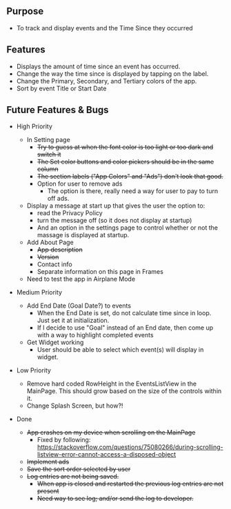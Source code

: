 ﻿## Purpose

- To track and display events and the Time Since they occurred

## Features

- Displays the amount of time since an event has occurred.
- Change the way the time since is displayed by tapping on the label.
- Change the Primary, Secondary, and Tertiary colors of the app.
- Sort by event Title or Start Date

## Future Features & Bugs

- High Priority

  - In Setting page
    - ~~Try to guess at when the font color is too light or too dark and switch it~~
    - ~~The Set color buttons and color pickers should be in the same column~~
    - ~~The section labels ("App Colors" and "Ads") don't look that good.~~
    - Option for user to remove ads
      - The option is there, really need a way for user to pay to turn off ads.
  - Display a message at start up that gives the user the option to:
    - read the Privacy Policy
    - turn the message off (so it does not display at startup)
    - And an option in the settings page to control whether or not the massage is displayed at startup.
  - Add About Page
    - ~~App description~~
    - ~~Version~~
    - Contact info
    - Separate information on this page in Frames
  - Need to test the app in Airplane Mode
  
- Medium Priority 
  
  - Add End Date (Goal Date?) to events
    - When the End Date is set, do not calculate time since in loop.  Just set it at initialization.
    - If I decide to use "Goal" instead of an End date, then come up with a way to highlight completed events
  - Get Widget working
    - User should be able to select which event(s) will display in widget.
  
- Low Priority

  - Remove hard coded RowHeight in the EventsListView in the MainPage.  This should grow based on the size of the controls within it.
  - Change Splash Screen, but how?!

- Done
  - ~~App crashes on my device when scrolling on the MainPage~~
    - Fixed by following: https://stackoverflow.com/questions/75080266/during-scrolling-listview-error-cannot-access-a-disposed-object
  - ~~Implement ads~~
  - ~~Save the sort order selected by user~~
  - ~~Log entries are not being saved.~~
    - ~~When app is closed and restarted the previous log entries are not present~~
    - ~~Need way to see log; and/or send the log to developer.~~
